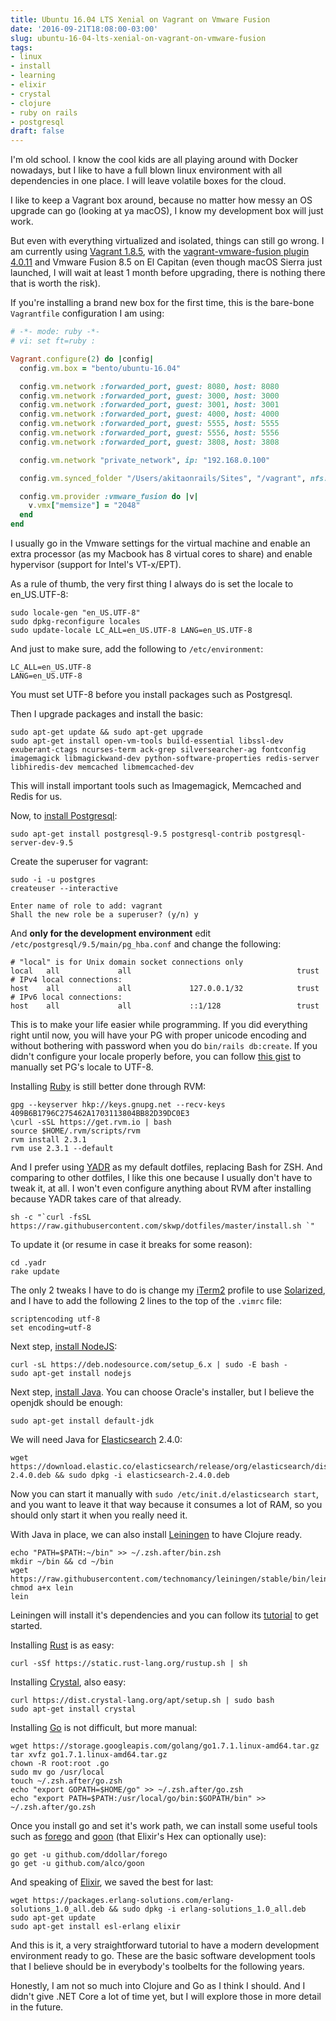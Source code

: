 ```yaml
---
title: Ubuntu 16.04 LTS Xenial on Vagrant on Vmware Fusion
date: '2016-09-21T18:08:00-03:00'
slug: ubuntu-16-04-lts-xenial-on-vagrant-on-vmware-fusion
tags:
- linux
- install
- learning
- elixir
- crystal
- clojure
- ruby on rails
- postgresql
draft: false
---
```


I'm old school. I know the cool kids are all playing around with Docker nowadays, but I like to have a full blown linux environment with all dependencies in one place. I will leave volatile boxes for the cloud.

I like to keep a Vagrant box around, because no matter how messy an OS upgrade can go (looking at ya macOS), I know my development box will just work.

But even with everything virtualized and isolated, things can still go wrong. I am currently using [Vagrant 1.8.5](https://www.vagrantup.com/downloads.html), with the [vagrant-vmware-fusion plugin 4.0.11](https://www.vagrantup.com/vmware/) and Vmware Fusion 8.5 on El Capitan (even though macOS Sierra just launched, I will wait at least 1 month before upgrading, there is nothing there that is worth the risk).

If you're installing a brand new box for the first time, this is the bare-bone `Vagrantfile` configuration I am using:

```ruby
# -*- mode: ruby -*-
# vi: set ft=ruby :

Vagrant.configure(2) do |config|
  config.vm.box = "bento/ubuntu-16.04"

  config.vm.network :forwarded_port, guest: 8080, host: 8080
  config.vm.network :forwarded_port, guest: 3000, host: 3000
  config.vm.network :forwarded_port, guest: 3001, host: 3001
  config.vm.network :forwarded_port, guest: 4000, host: 4000
  config.vm.network :forwarded_port, guest: 5555, host: 5555
  config.vm.network :forwarded_port, guest: 5556, host: 5556
  config.vm.network :forwarded_port, guest: 3808, host: 3808

  config.vm.network "private_network", ip: "192.168.0.100"

  config.vm.synced_folder "/Users/akitaonrails/Sites", "/vagrant", nfs: true

  config.vm.provider :vmware_fusion do |v|
    v.vmx["memsize"] = "2048"
  end
end
```

I usually go in the Vmware settings for the virtual machine and enable an extra processor (as my Macbook has 8 virtual cores to share) and enable hypervisor (support for Intel's VT-x/EPT).

As a rule of thumb, the very first thing I always do is set the locale to en_US.UTF-8:

```
sudo locale-gen "en_US.UTF-8"
sudo dpkg-reconfigure locales
sudo update-locale LC_ALL=en_US.UTF-8 LANG=en_US.UTF-8
```

And just to make sure, add the following to `/etc/environment`:

```
LC_ALL=en_US.UTF-8
LANG=en_US.UTF-8
```

You must set UTF-8 before you install packages such as Postgresql.

Then I upgrade packages and install the basic:

```
sudo apt-get update && sudo apt-get upgrade
sudo apt-get install open-vm-tools build-essential libssl-dev exuberant-ctags ncurses-term ack-grep silversearcher-ag fontconfig imagemagick libmagickwand-dev python-software-properties redis-server libhiredis-dev memcached libmemcached-dev
```

This will install important tools such as Imagemagick, Memcached and Redis for us.

Now, to [install Postgresql](https://www.digitalocean.com/community/tutorials/how-to-install-and-use-postgresql-on-ubuntu-16-04):

```
sudo apt-get install postgresql-9.5 postgresql-contrib postgresql-server-dev-9.5
```

Create the superuser for vagrant:

```
sudo -i -u postgres
createuser --interactive

Enter name of role to add: vagrant
Shall the new role be a superuser? (y/n) y
```

And **only for the development environment** edit `/etc/postgresql/9.5/main/pg_hba.conf` and change the following:

```
# "local" is for Unix domain socket connections only
local   all             all                                     trust
# IPv4 local connections:
host    all             all             127.0.0.1/32            trust
# IPv6 local connections:
host    all             all             ::1/128                 trust
```

This is to make your life easier while programming. If you did everything right until now, you will have your PG with proper unicode encoding and without bothering with password when you do `bin/rails db:create`. If you didn't configure your locale properly before, you can follow [this gist](https://gist.github.com/turboladen/6790847) to manually set PG's locale to UTF-8.

Installing [Ruby](https://rvm.io/rvm/install) is still better done through RVM:

```
gpg --keyserver hkp://keys.gnupg.net --recv-keys 409B6B1796C275462A1703113804BB82D39DC0E3
\curl -sSL https://get.rvm.io | bash
source $HOME/.rvm/scripts/rvm
rvm install 2.3.1
rvm use 2.3.1 --default
```

And I prefer using [YADR](https://github.com/skwp/dotfiles) as my default dotfiles, replacing Bash for ZSH. And comparing to other dotfiles, I like this one because I usually don't have to tweak it, at all. I won't even configure anything about RVM after installing because YADR takes care of that already.

```
sh -c "`curl -fsSL https://raw.githubusercontent.com/skwp/dotfiles/master/install.sh `"
```

To update it (or resume in case it breaks for some reason):

```
cd .yadr
rake update
```

The only 2 tweaks I have to do is change my [iTerm2](https://github.com/altercation/solarized/tree/master/iterm2-colors-solarized) profile to use [Solarized](http://ethanschoonover.com/solarized), and I have to add the following 2 lines to the top of the `.vimrc` file:

```
scriptencoding utf-8
set encoding=utf-8
```

Next step, [install NodeJS](https://www.digitalocean.com/community/tutorials/how-to-install-node-js-on-ubuntu-16-04):

```
curl -sL https://deb.nodesource.com/setup_6.x | sudo -E bash -
sudo apt-get install nodejs
```

Next step, [install Java](https://www.digitalocean.com/community/tutorials/how-to-install-java-with-apt-get-on-ubuntu-16-04). You can choose Oracle's installer, but I believe the openjdk should be enough:

```
sudo apt-get install default-jdk
```

We will need Java for [Elasticsearch](https://www.digitalocean.com/community/tutorials/how-to-install-and-configure-elasticsearch-on-ubuntu-16-04) 2.4.0:

```
wget https://download.elastic.co/elasticsearch/release/org/elasticsearch/distribution/deb/elasticsearch/2.4.0/elasticsearch-2.4.0.deb && sudo dpkg -i elasticsearch-2.4.0.deb
```

Now you can start it manually with `sudo /etc/init.d/elasticsearch start`, and you want to leave it that way because it consumes a lot of RAM, so you should only start it when you really need it.

With Java in place, we can also install [Leiningen](http://leiningen.org/) to have Clojure ready.

```
echo "PATH=$PATH:~/bin" >> ~/.zsh.after/bin.zsh
mkdir ~/bin && cd ~/bin
wget https://raw.githubusercontent.com/technomancy/leiningen/stable/bin/lein
chmod a+x lein
lein
```

Leiningen will install it's dependencies and you can follow its [tutorial](https://github.com/technomancy/leiningen/blob/stable/doc/TUTORIAL.md) to get started.

Installing [Rust](https://www.rust-lang.org/en-US/downloads.html) is as easy:

```
curl -sSf https://static.rust-lang.org/rustup.sh | sh
```

Installing [Crystal](https://crystal-lang.org/docs/installation/on_debian_and_ubuntu.html), also easy:

```
curl https://dist.crystal-lang.org/apt/setup.sh | sudo bash
sudo apt-get install crystal
```

Installing [Go](https://www.digitalocean.com/community/tutorials/how-to-install-go-1-6-on-ubuntu-16-04) is not difficult, but more manual:

```
wget https://storage.googleapis.com/golang/go1.7.1.linux-amd64.tar.gz
tar xvfz go1.7.1.linux-amd64.tar.gz
chown -R root:root .go
sudo mv go /usr/local
touch ~/.zsh.after/go.zsh
echo "export GOPATH=$HOME/go" >> ~/.zsh.after/go.zsh
echo "export PATH=$PATH:/usr/local/go/bin:$GOPATH/bin" >> ~/.zsh.after/go.zsh
```

Once you install go and set it's work path, we can install some useful tools such as [forego](https://github.com/ddollar/forego) and [goon](https://github.com/alco/goon#goon) (that Elixir's Hex can optionally use):

```
go get -u github.com/ddollar/forego
go get -u github.com/alco/goon
```

And speaking of [Elixir](http://elixir-lang.org/install.html), we saved the best for last:

```
wget https://packages.erlang-solutions.com/erlang-solutions_1.0_all.deb && sudo dpkg -i erlang-solutions_1.0_all.deb
sudo apt-get update
sudo apt-get install esl-erlang elixir
```

And this is it, a very straightforward tutorial to have a modern development environment ready to go. These are the basic software development tools that I believe should be in everybody's toolbelts for the following years.

Honestly, I am not so much into Clojure and Go as I think I should. And I didn't give .NET Core a lot of time yet, but I will explore those in more detail in the future.
